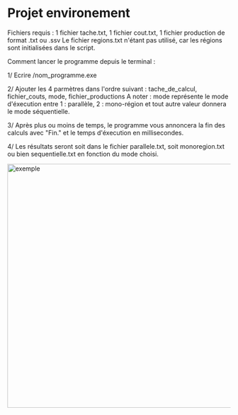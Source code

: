 # Projet environement

Fichiers requis : 1 fichier tache.txt, 1 fichier cout.txt, 1 fichier production de format .txt ou .ssv
				  Le fichier regions.txt n'étant pas utilisé, car les régions sont initialisées dans le script.
				  
				  
Comment lancer le programme depuis le terminal :

1/ Ecrire /nom_programme.exe

2/ Ajouter les 4 parmètres dans l'ordre suivant : tache_de_calcul, fichier_couts, mode, fichier_productions
A noter : mode représente le mode d'éxecution entre 1 : parallèle, 2 : mono-région et tout autre valeur donnera le mode séquentielle.

3/ Après plus ou moins de temps, le programme vous annoncera la fin des calculs avec "Fin." et le temps d'éxecution en millisecondes.

4/ Les résultats seront soit dans le fichier parallele.txt, soit monoregion.txt ou bien sequentielle.txt en fonction du mode choisi.
				  
<img width="551" alt="exemple" src="https://user-images.githubusercontent.com/91475758/206128735-009ae31f-6398-487c-a794-994cedd85b14.PNG">
				  
 
